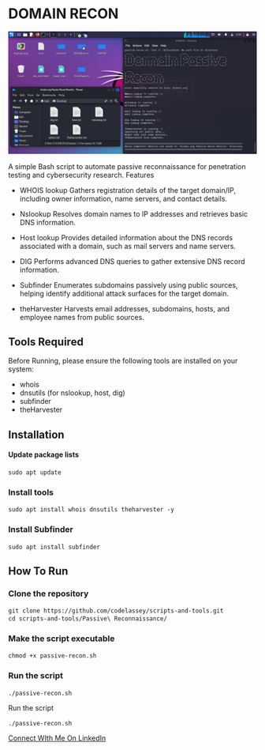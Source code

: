 # DOMAIN RECON

![Screenshot](Images/Screenshot.png)

A simple Bash script to automate passive reconnaissance for penetration testing and cybersecurity research.
Features

- WHOIS lookup
  Gathers registration details of the target domain/IP, including owner information, name servers, and contact details.

- Nslookup
  Resolves domain names to IP addresses and retrieves basic DNS information.

- Host lookup
  Provides detailed information about the DNS records associated with a domain, such as mail servers and name servers.

- DIG
  Performs advanced DNS queries to gather extensive DNS record information.

- Subfinder
  Enumerates subdomains passively using public sources, helping identify additional attack surfaces for the target domain.

- theHarvester
  Harvests email addresses, subdomains, hosts, and employee names from public sources.



## Tools Required 
Before Running, please ensure the following tools are installed on your system:
- whois
- dnsutils (for nslookup, host, dig)
- subfinder
- theHarvester

## Installation
#### Update package lists
```
sudo apt update
```
### Install tools
```
sudo apt install whois dnsutils theharvester -y
```
### Install Subfinder
```
sudo apt install subfinder
```

## How To Run
### Clone the repository
```
git clone https://github.com/codelassey/scripts-and-tools.git
cd scripts-and-tools/Passive\ Reconnaissance/
```
### Make the script executable
```
chmod +x passive-recon.sh
```
### Run the script
```
./passive-recon.sh
```


Run the script
```
./passive-recon.sh
```

[Connect WIth Me On LinkedIn](https://www.linkedin.com/in/prince-lassey-b90b80197/)
